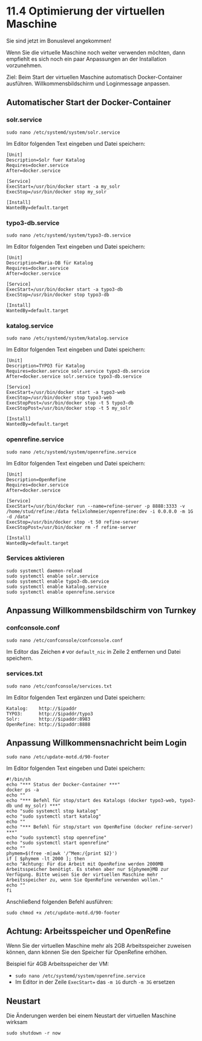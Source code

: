 # 11.4 Optimierung der virtuellen Maschine

Sie sind jetzt im Bonuslevel angekommen!

Wenn Sie die virtuelle Maschine noch weiter verwenden möchten, dann empfiehlt es sich noch ein paar Anpassungen an der Installation vorzunehmen.

Ziel: Beim Start der virtuellen Maschine automatisch Docker-Container ausführen. Willkommensbildschirm und Loginmessage anpassen.

## Automatischer Start der Docker-Container

### solr.service

```sudo nano /etc/systemd/system/solr.service```

Im Editor folgenden Text eingeben und Datei speichern:

```
[Unit]
Description=Solr fuer Katalog
Requires=docker.service
After=docker.service

[Service]
ExecStart=/usr/bin/docker start -a my_solr
ExecStop=/usr/bin/docker stop my_solr

[Install]
WantedBy=default.target
```

### typo3-db.service

```sudo nano /etc/systemd/system/typo3-db.service```

Im Editor folgenden Text eingeben und Datei speichern:

```
[Unit]
Description=Maria-DB für Katalog
Requires=docker.service
After=docker.service

[Service]
ExecStart=/usr/bin/docker start -a typo3-db
ExecStop=/usr/bin/docker stop typo3-db

[Install]
WantedBy=default.target
```

### katalog.service

```sudo nano /etc/systemd/system/katalog.service```

Im Editor folgenden Text eingeben und Datei speichern:

```
[Unit]
Description=TYPO3 für Katalog
Requires=docker.service solr.service typo3-db.service
After=docker.service solr.service typo3-db.service

[Service]
ExecStart=/usr/bin/docker start -a typo3-web
ExecStop=/usr/bin/docker stop typo3-web
ExecStopPost=/usr/bin/docker stop -t 5 typo3-db
ExecStopPost=/usr/bin/docker stop -t 5 my_solr

[Install]
WantedBy=default.target
```

### openrefine.service

```sudo nano /etc/systemd/system/openrefine.service```

Im Editor folgenden Text eingeben und Datei speichern:

```
[Unit]
Description=OpenRefine
Requires=docker.service
After=docker.service

[Service]
ExecStart=/usr/bin/docker run --name=refine-server -p 8888:3333 -v /home/stud/refine:/data felixlohmeier/openrefine:dev -i 0.0.0.0 -m 1G -d /data"
ExecStop=/usr/bin/docker stop -t 50 refine-server
ExecStopPost=/usr/bin/docker rm -f refine-server

[Install]
WantedBy=default.target
```

### Services aktivieren


```
sudo systemctl daemon-reload
sudo systemctl enable solr.service
sudo systemctl enable typo3-db.service
sudo systemctl enable katalog.service
sudo systemctl enable openrefine.service
```

## Anpassung Willkommensbildschirm von Turnkey

### confconsole.conf

```sudo nano /etc/confconsole/confconsole.conf```

Im Editor das Zeichen ```#``` vor ```default_nic``` in Zeile 2 entfernen und Datei speichern.

### services.txt

```sudo nano /etc/confconsole/services.txt```

Im Editor folgenden Text ergänzen und Datei speichern:

```
Katalog:    http://$ipaddr
TYPO3:      http://$ipaddr/typo3
Solr:       http://$ipaddr:8983
OpenRefine: http://$ipaddr:8888
```

## Anpassung Willkommensnachricht beim Login

```sudo nano /etc/update-motd.d/90-footer```

Im Editor folgenden Text eingeben und Datei speichern:

```
#!/bin/sh
echo "*** Status der Docker-Container ***"
docker ps -a
echo ""
echo "*** Befehl für stop/start des Katalogs (docker typo3-web, typo3-db und my_solr) ***"
echo "sudo systemctl stop katalog"
echo "sudo systemctl start katalog"
echo ""
echo "*** Befehl für stop/start von OpenRefine (docker refine-server) ***"
echo "sudo systemctl stop openrefine"
echo "sudo systemctl start openrefine"
echo ""
phymem=$(free -m|awk '/^Mem:/{print $2}')
if [ $phymem -lt 2000 ]; then
echo "Achtung: Für die Arbeit mit OpenRefine werden 2000MB Arbeitsspeicher benötigt. Es stehen aber nur ${phymem}MB zur Verfügung. Bitte weisen Sie der virtuellen Maschine mehr Arbeitsspeicher zu, wenn Sie OpenRefine verwenden wollen."
echo ""
fi
```

Anschließend folgenden Befehl ausführen:

```sudo chmod +x /etc/update-motd.d/90-footer```

## Achtung: Arbeitsspeicher und OpenRefine

Wenn Sie der virtuellen Maschine mehr als 2GB Arbeitsspeicher zuweisen können, dann können Sie den Speicher für OpenRefine erhöhen.

Beispiel für 4GB Arbeitsspeicher der VM:

* ```sudo nano /etc/systemd/system/openrefine.service```
* Im Editor in der Zeile ```ExecStart=``` das ```-m 1G``` durch ```-m 3G``` ersetzen

## Neustart

Die Änderungen werden bei einem Neustart der virtuellen Maschine wirksam

```sudo shutdown -r now```
